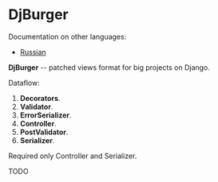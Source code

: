 # DjBurger

Documentation on other languages:

* [Russian](README.ru.md)

**DjBurger** -- patched views format for big projects on Django.

Dataflow:

1. **Decorators**.
2. **Validator**.
3. **ErrorSerializer**.
4. **Controller**.
5. **PostValidator**.
7. **Serializer**.

Required only Controller and Serializer.

TODO


